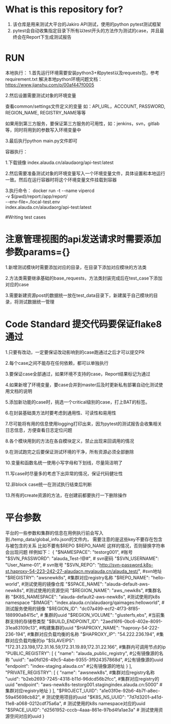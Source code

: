 # What is this repository for?


1. 该仓库是用来测试大平台的Jakiro API测试，使用的python pytest测试框架
2. pytest会自动收集指定目录下所有以test开头的方法作为测试的case，并且最终会在Report下生成测试报告

# RUN
本地执行：
1.首先运行环境需要安装python3+和pytest以及requests包，参考requirement.txt
解决本地python环境问题文档：https://www.jianshu.com/p/00af447f0005

2.然后设置需要测试对象的环境变量

查看common/settings文件定义的变量
如：API_URL，ACCOUNT, PASSWORD, REGION_NAME, REGISTRY_NAME等等

如果用到第三方服务，要保证第三方服务的可用性，如：jenkins，svn，gitlab等，同时将用到的参数写入环境变量中

3.最后执行python main.py文件即可

容器执行：

1.下载镜像 index.alauda.cn/alaudaorg/api-test:latest

2.然后需要准备测试对象的环境变量写入一个环境变量文件，具体设置和本地运行一致。然后在运行容器时将这个环境变量文件挂载到容器

3.执行命令：
docker run -t --name vipercd \
	-v $(pwd)/report:/app/report/ \
	--env-file=./local-test.env \
	index.alauda.cn/alaudaorg/api-test:latest

#Writing test cases

# 注意管理视图的api发送请求时需要添加参数params={}

1.新增测试模块时需要添加对应的目录，在目录下添加对应模块的方法类

2.方法类需要继承基础的base_requests，方法类封装完成后在test_case下添加对应的case

3.需要新建资源post的数据统一放在test_data目录下，新建属于自己模块的目录，将测试数据统一管理

# Code Standard   提交代码要保证flake8通过

1.只要有改动，一定要保证改动影响到的case跑通过之后才可以提交PR

2.每个case之间不能存在任何依赖，都可以单独执行

3.要保证case全部通过，如果环境不支持的case，Report结果标记为通过

4.如果新增了环境变量，要case合并到master后及时更新私有部署自动化测试使用文档的说明

5.添加新功能的case时，挑选一个critical级别的case，打上BAT的标签。

6.在封装基础类方法时要考虑到通用性、可读性和易用性

7.尽可能将有用的信息使用logging打印出来，因为pytest的测试报告会收集相关日志信息，方便查看日志定位问题

8.各个模块用到的方法在各自模块定义，禁止出现来回调用的情况

9.在测试跑完之后要保证测试环境的干净，所有资源必须全部删除

10.变量和函数名统一使用小写字母和下划线，尽量简洁明了

11.写case时尽量多的考虑下出异常的情况，保证代码健壮性

12.非block case统一在测试执行结束后判断

13.所有的create资源的方法，在创建前都要执行一下删除操作

# 平台参数

平台的一些参数和集群的信息在用例执行前会写入到./temp_data/global_info.json的文件内，
需要注意的是这些key不要存在包含与被包含的关系 比如不要有$REPO $REPO_NAME 这样的情况，否则替换字符串会出现问题
样例如下：
{
  "$NAMESPACE": "testorg001",   #账号
  "$SVN_PASSWORD": "alauda_Test-!@#",  # svn密码
  "$SVN_USERNAME": "User_Name-01",   # svn账号
  "$SVN_REPO": "http://svn-password.k8s-st.haproxy-54-223-242-27-alaudacn.myalauda.cn/alauda_test/", #svn地址
  "$REGISTRY": "awsnewk8s",  #集群对应registry名称
  "$REPO_NAME": "hello-world",  #测试使用的镜像仓库
  "$SPACE_NAME": "alauda-default-aws-newk8s",  #测试使用的资源空间
  "$REGION_NAME": "aws_newk8s",   #集群名称
  "$K8S_NAMESPACE": "alauda-default2-aws-newk8s",  #测试使用的k8s namespace
  "$IMAGE": "index.alauda.cn/alaudaorg/qaimages:helloworld", #测试服务使用的镜像
  "$REGION_ID": "dc07a499-ecf2-4f73-8f85-188990a8415c",  # 集群的uuid
  "$REGION_VOLUME": "glusterfs,ebs",  #当前集群支持的存储卷类型
  "$BUILD_ENDPOINT_ID": "2aed16f6-0bc6-402e-8091-31ea83109c13",  #构建集群的uuid
  "$HAPROXY_NAME": "haproxy-54-222-236-194",   #集群对应负载均衡的名称
  "$HAPROXY_IP": "54.222.236.194",   #集群对应负载均衡的ip
  "$SLAVEIPS": "172.31.23.198,172.31.16.59,172.31.19.89,172.31.22.166", #集群内可调用节点的ip
  "PUBLIC_REGISTRY": [
    {
      "name": "alauda_public_registry",  #公有镜像源的名称
      "uuid": "aa0fd126-49c5-4abe-9355-3f924357868d",  #公有镜像源的uuid
      "endpoint": "index-staging.alauda.cn"  #公有镜像源的地址
    }
  ],
  "PRIVATE_REGISTRY": [
    {
      "name": "awsnewk8s",  #集群对应registry名称
      "uuid": "b2eb2693-7245-4318-b11d-96dcd56b2fcc",  #集群对应registry的uuid
      "endpoint": "aws-newk8s-testorg001.stagingindex.alauda.cn:5000" #集群对应registry地址
    }
  ],
  "$PROJECT_UUID": "a1e03f0e-92b6-4b7f-a8ec-59a45698cb82",  # 测试使用项目的uuid
  "$K8S_NS_UUID": "7d7d3201-a41d-11e8-a068-0212cdf75a6a",   # 测试使用的k8s namespace对应的uuid
  "$SPACE_UUID": "d2561952-cccb-4aaa-861e-97bd4fa1ae3a"     # 测试使用资源空间对应的uuid
}
